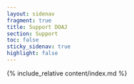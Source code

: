 ```yaml
---
layout: sidenav
fragment: true
title: Support DOAJ
section: Support
toc: false
sticky_sidenav: true
highlight: false
---
```


{% include_relative content/index.md %}
